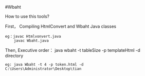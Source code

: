 #Wbaht

How to use this tools?

  First， Compiling HtmlConvert and Wbaht Java classes
  
    eg：javac Htmlvonvert.java
        javac Wbaht.java
      
  Then, Executive order： java wbaht -t tableSize -p templateHtml -d directory
  
    eg: java Wbaht -t 4 -p token.html -d C:\Users\Administrator\Desktop\tian
